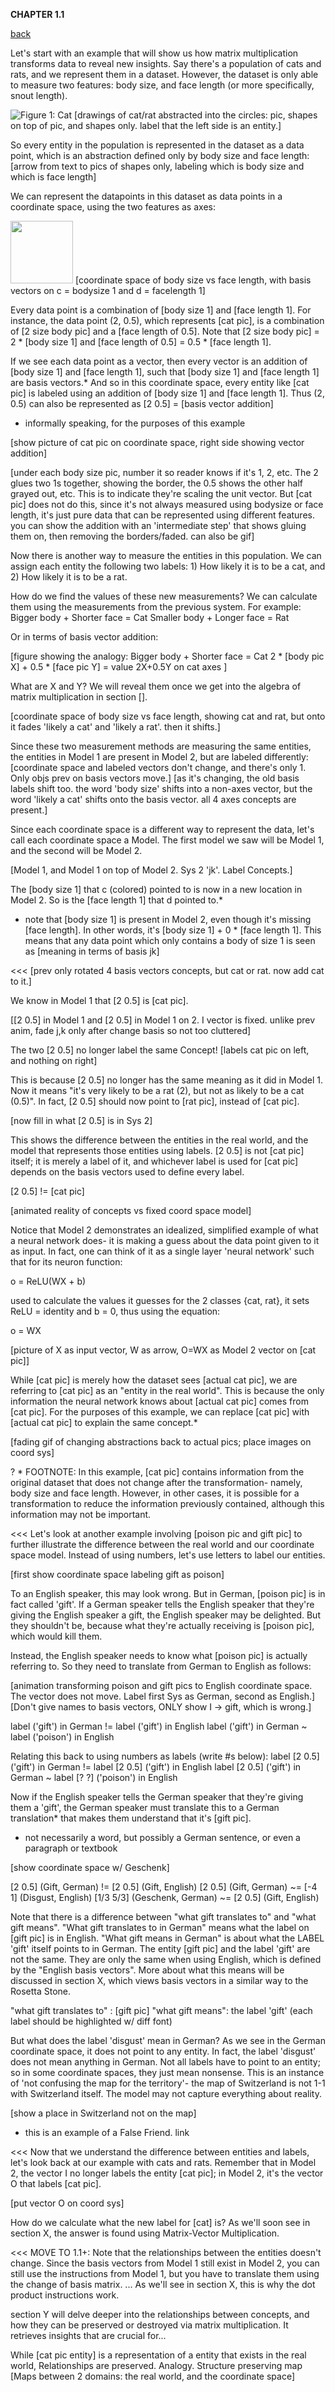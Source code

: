 **CHAPTER 1.1**

<a href="index.md">back</a>

Let's start with an example that will show us how matrix multiplication transforms data to reveal new insights. Say there's a population of cats and rats, and we represent them in a dataset. However, the dataset is only able to measure two features: body size, and face length (or more specifically, snout length).

![Figure 1: Cat](/cob/fig1.png)
[drawings of cat/rat abstracted into the circles: pic, shapes on top of pic, and shapes only. label that the left side is an entity.]

So every entity in the population is represented in the dataset as a data point, which is an abstraction defined only by body size and face length:
[arrow from text to pics of shapes only, labeling which is body size and which is face length]

We can represent the datapoints in this dataset as data points in a coordinate space, using the two features as axes:

<!---![Figure 2: Coordinate space](/cob/fig2.png) --->
<img src="/cob/fig2.png" width="100" height="100">
[coordinate space of body size vs face length, with basis vectors on c = bodysize 1 and d = facelength 1]

Every data point is a combination of [body size 1] and [face length 1]. For instance, the data point (2, 0.5), which represents [cat pic], is a combination of [2 size body pic] and a [face length of 0.5]. Note that [2 size body pic] = 2 * [body size 1] and [face length of 0.5] = 0.5 * [face length 1].

If we see each data point as a vector, then every vector is an addition of [body size 1] and [face length 1], such that [body size 1] and [face length 1] are basis vectors.* And so in this coordinate space, every entity like [cat pic] is labeled using an addition of [body size 1] and [face length 1]. Thus (2, 0.5) can also be represented as [2 0.5] = [basis vector addition]
* informally speaking, for the purposes of this example

[show picture of cat pic on coordinate space, right side showing vector addition]

[under each body size pic, number it so reader knows if it's 1, 2, etc. The 2 glues two 1s together, showing the border, the 0.5 shows the other half grayed out, etc. This is to indicate they're scaling the unit vector. But [cat pic] does not do this, since it's not always measured using bodysize or face length, it's just pure data that can be represented using different features. you can show the addition with an 'intermediate step' that shows gluing them on, then removing the borders/faded. can also be gif]

Now there is another way to measure the entities in this population. We can assign each entity the following two labels: 1) How likely it is to be a cat, and 2) How likely it is to be a rat.

How do we find the values of these new measurements? We can calculate them using the measurements from the previous system. For example:
Bigger body + Shorter face = Cat
Smaller body + Longer face = Rat

Or in terms of basis vector addition:

[figure showing the analogy: 
Bigger body + Shorter face = Cat
2 * [body pic X] + 0.5 * [face pic Y] = value 2X+0.5Y on cat axes ]

What are X and Y? We will reveal them once we get into the algebra of matrix multiplication in section [].

[coordinate space of body size vs face length, showing cat and rat, but onto it fades 'likely a cat' and 'likely a rat'. then it shifts.]

Since these two measurement methods are measuring the same entities, the entities in Model 1 are present in Model 2, but are labeled differently:
[coordinate space and labeled vectors don't change, and there's only 1. Only objs prev on basis vectors move.]
[as it's changing, the old basis labels shift too. the word 'body size' shifts into a non-axes vector, but the word 'likely a cat' shifts onto the basis vector. all 4 axes concepts are present.]

Since each coordinate space is a different way to represent the data, let's call each coordinate space a Model. The first model we saw will be Model 1, and the second will be Model 2.

[Model 1, and Model 1 on top of Model 2. Sys 2 'jk'. Label Concepts.]

The [body size 1] that c (colored) pointed to is now in a new location in Model 2. So is the [face length 1] that d pointed to.*

* note that [body size 1] is present in Model 2, even though it's missing [face length]. In other words, it's [body size 1] + 0 * [face length 1]. This means that any data point which only contains a body of size 1 is seen as [meaning in terms of basis jk]

<<<
[prev only rotated 4 basis vectors concepts, but cat or rat. now add cat to it.]

We know in Model 1 that [2 0.5] is [cat pic].

[[2 0.5] in Model 1 and [2 0.5] in Model 1 on 2. I vector is fixed. unlike prev anim, fade j,k only after change basis so not too cluttered]

The two [2 0.5] no longer label the same Concept! [labels cat pic on left, and nothing on right]

This is because [2 0.5] no longer has the same meaning as it did in Model 1. Now it means "it's very likely to be a rat (2), but not as likely to be a cat (0.5)". In fact, [2 0.5] should now point to [rat pic], instead of [cat pic].

[now fill in what [2 0.5] is in Sys 2]

This shows the difference between the entities in the real world, and the model that represents those entities using labels. [2 0.5] is not [cat pic] itself; it is merely a label of it, and whichever label is used for [cat pic] depends on the basis vectors used to define every label. 

[2 0.5] != [cat pic]

[animated reality of concepts vs fixed coord space model]

Notice that Model 2 demonstrates an idealized, simplified example of what a neural network does- it is making a guess about the data point given to it as input. In fact, one can think of it as a single layer 'neural network' such that for its neuron function:

o = ReLU(WX + b)

used to calculate the values it guesses for the 2 classes {cat, rat}, it sets ReLU = identity and b = 0, thus using the equation:

o = WX

[picture of X as input vector, W as arrow, O=WX as Model 2 vector on [cat pic]]

While [cat pic] is merely how the dataset sees [actual cat pic], we are referring to [cat pic] as an "entity in the real world". This is because the only information the neural network knows about [actual cat pic] comes from [cat pic]. For the purposes of this example, we can replace [cat pic] with [actual cat pic] to explain the same concept.*

[fading gif of changing abstractions back to actual pics; place images on coord sys]

? * FOOTNOTE: In this example, [cat pic] contains information from the original dataset that does not change after the transformation- namely, body size and face length. However, in other cases, it is possible for a transformation to reduce the information previously contained, although this information may not be important.

<<<
Let's look at another example involving [poison pic and gift pic] to further illustrate the difference between the real world and our coordinate space model. Instead of using numbers, let's use letters to label our entities.

[first show coordinate space labeling gift as poison]

To an English speaker, this may look wrong. But in German, [poison pic] is in fact called 'gift'. If a German speaker tells the English speaker that they're giving the English speaker a gift, the English speaker may be delighted. But they shouldn't be, because what they're actually receiving is [poison pic], which would kill them.

Instead, the English speaker needs to know what [poison pic] is actually referring to. So they need to translate from German to English as follows:

[animation transforming poison and gift pics to English coordinate space. The vector does not move. Label first Sys as German, second as English.]
[Don't give names to basis vectors, ONLY show I -> gift, which is wrong.]

label ('gift') in German != label ('gift') in English
label ('gift') in German ~ label ('poison') in English 

Relating this back to using numbers as labels (write #s below):
label [2 0.5] ('gift') in German != label [2 0.5] ('gift') in English
label [2 0.5] ('gift') in German ~ label [? ?] ('poison') in English 

Now if the English speaker tells the German speaker that they're giving them a 'gift', the German speaker must translate this to a German translation* that makes them understand that it's [gift pic]. 
* not necessarily a word, but possibly a German sentence, or even a paragraph or textbook

[show coordinate space w/ Geschenk]

[2 0.5] (Gift, German) != [2 0.5] (Gift, English)
[2 0.5] (Gift, German) ~= [-4 1] (Disgust, English)
[1/3 5/3] (Geschenk, German) ~= [2 0.5] (Gift, English)

Note that there is a difference between "what gift translates to" and "what gift means". "What gift translates to in German" means what the label on [gift pic] is in English. "What gift means in German" is about what the LABEL 'gift' itself points to in German. The entity [gift pic] and the label 'gift' are not the same. They are only the same when using English, which is defined by the "English basis vectors". More about what this means will be discussed in section X, which views basis vectors in a similar way to the Rosetta Stone.

"what gift translates to" : [gift pic]
"what gift means": the label 'gift' (each label should be highlighted w/ diff font)

But what does the label 'disgust' mean in German? As we see in the German coordinate space, it does not point to any entity. In fact, the label 'disgust' does not mean anything in German. Not all labels have to point to an entity; so in some coordinate spaces, they just mean nonsense. This is an instance of 'not confusing the map for the territory'- the map of Switzerland is not 1-1 with Switzerland itself. The model may not capture everything about reality.

[show a place in Switzerland not on the map]

* this is an example of a False Friend. link

<<<
Now that we understand the difference between entities and labels, let's look back at our example with cats and rats. Remember that in Model 2, the vector I no longer labels the entity [cat pic]; in Model 2, it's the vector O that labels [cat pic]. 

[put vector O on coord sys]

How do we calculate what the new label for [cat] is? As we'll soon see in section X, the answer is found using Matrix-Vector Multiplication.

<<<
MOVE TO 1.1+:
Note that the relationships between the entities doesn't change. Since the basis vectors from Model 1 still exist in Model 2, you can still use the instructions from Model 1, but you have to translate them using the change of basis matrix.
... As we'll see in section X, this is why the dot product instructions work.

section Y will delve deeper into the relationships between concepts, and how they can be preserved or destroyed via matrix multiplication. It retrieves insights that are crucial for...

While [cat pic entity] is a representation of a entity that exists in the real world, 
Relationships are preserved. Analogy. Structure preserving map
[Maps between 2 domains: the real world, and the coordinate space]

